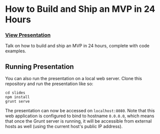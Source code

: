 # How to Build and Ship an MVP in 24 Hours

### [View Presentation](http://donaldwhyte.github.io/how-to-build-and-ship-an-mvp-in-24-hours)

Talk on how to build and ship an MVP in 24 hours, complete with code examples.

## Running Presentation

You can also run the presentation on a local web server. Clone this repository and run the presentation like so:

```
cd slides
npm install
grunt serve
```

The presentation can now be accessed on `localhost:8080`. Note that this web application is configured to bind to hostname `0.0.0.0`, which means that once the Grunt server is running, it will be accessible from external hosts as well (using the current host's public IP address).
